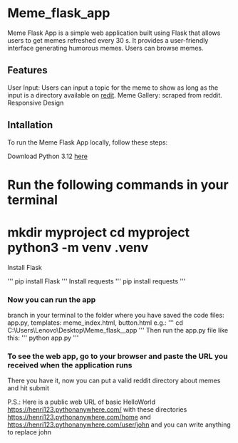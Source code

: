 # Meme_flask_app

Meme Flask App is a simple web application built using Flask that allows users to get memes refreshed every 30 s. It provides a user-friendly interface generating humorous 
memes. Users can browse memes.

## Features

User Input: Users can input a topic for the meme to show as long as the input is a directory available on [redit](https://www.reddit.com/). 
Meme Gallery: scraped from reddit.
Responsive Design

## Intallation

To run the Meme Flask App locally, follow these steps:

Download Python 3.12 [here](https://www.python.org/downloads/)

Run the following commands in your terminal
==
mkdir myproject
cd myproject
python3 -m venv .venv
==

Install Flask

'''
pip install Flask
'''
Install requests '''
pip install requests
'''
### Now you can run the app

branch in your terminal to the folder where you have saved the code files: app.py, templates: meme_index.html, button.html
e.g.:
'''
cd C:\Users\Lenovo\Desktop\Meme_flask__app
'''
Then run the app.py file like this:
'''
python app.py
'''
### To see the web app, go to your browser and paste the URL you received when the application runs
There you have it, now you can put a valid reddit directory about memes and hit submit

P.S.: Here is a public web URL of basic HelloWorld 
https://henri123.pythonanywhere.com/
with these directories
https://henri123.pythonanywhere.com/home and 
https://henri123.pythonanywhere.com/user/john  and you can write anything to replace john 

  
